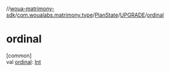 //[woua-matrimony-sdk](../../../../index.md)/[com.woualabs.matrimony.type](../../index.md)/[PlanState](../index.md)/[UPGRADE](index.md)/[ordinal](ordinal.md)

# ordinal

[common]\
val [ordinal](ordinal.md): [Int](https://kotlinlang.org/api/latest/jvm/stdlib/kotlin/-int/index.html)
